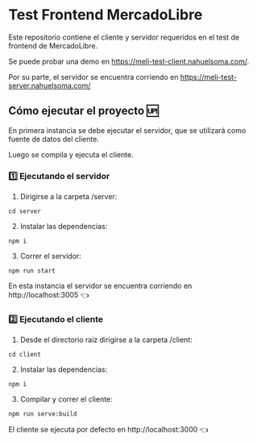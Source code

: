 # Test Frontend MercadoLibre

Este repositorio contiene el cliente y servidor requeridos en el test de frontend de MercadoLibre.

Se puede probar una demo en https://meli-test-client.nahuelsoma.com/.

Por su parte, el servidor se encuentra corriendo en https://meli-test-server.nahuelsoma.com/

## Cómo ejecutar el proyecto 🆙

En primera instancia se debe ejecutar el servidor, que se utilizará como fuente de datos del cliente.

Luego se compila y ejecuta el cliente.

### 1️⃣ Ejecutando el servidor

1. Dirigirse a la carpeta /server:

```
cd server
```

2. Instalar las dependencias:

```
npm i
```

3. Correr el servidor:

```
npm run start
```

En esta instancia el servidor se encuentra corriendo en http://localhost:3005 👈

### 2️⃣ Ejecutando el cliente

1. Desde el directorio raíz dirigirse a la carpeta /client:

```
cd client
```

2. Instalar las dependencias:

```
npm i
```

3. Compilar y correr el cliente:

```
npm run serve:build
```

El cliente se ejecuta por defecto en http://localhost:3000 👈
